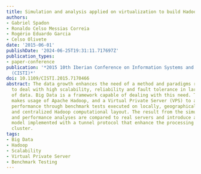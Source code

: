 ```yaml
---
title: Simulation and analysis applied on virtualization to build Hadoop clusters
authors:
- Gabriel Spadon
- Ronaldo Celso Messias Correia
- Rogério Eduardo Garcia
- Celso Olivete
date: '2015-06-01'
publishDate: '2024-06-25T19:31:11.717697Z'
publication_types:
- paper-conference
publication: '*2015 10th Iberian Conference on Information Systems and Technologies
  (CISTI)*'
doi: 10.1109/CISTI.2015.7170466
abstract: The data growth enhances the need of a method and paradigms responsible
  to deal with high scalability, reliability and fault tolerance in large amounts
  of data. Big Data is a framework capable of dealing with this need. This research
  makes usage of Apache Hadoop, and a Virtual Private Server (VPS) to analyze the
  performance through benchmark tests executed on locally, geographically distributed,
  and centralized Hadoop computational layout. The result from the simulations metrics,
  and performance analyses are compared to real servers and introduce an alternative
  model implemented with a tunnel protocol that enhance the processing power of the
  cluster.
tags:
- Big Data
- Hadoop
- Scalability
- Virtual Private Server
- Benchmark Testing
---
```

